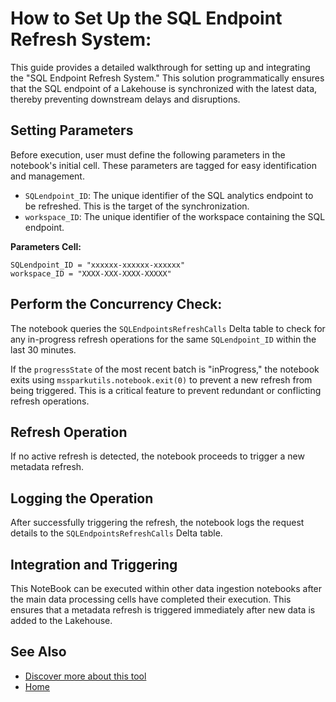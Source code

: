 # How to Set Up the SQL Endpoint Refresh System:

This guide provides a detailed walkthrough for setting up and integrating the "SQL Endpoint Refresh System." This solution programmatically ensures that the SQL endpoint of a Lakehouse is synchronized with the latest data, thereby preventing downstream delays and disruptions.



## Setting Parameters

Before execution, user must define the following parameters in the notebook's initial cell. These parameters are tagged for easy identification and management.
*   `SQLendpoint_ID`: The unique identifier of the SQL analytics endpoint to be refreshed. This is the target of the synchronization.
*   `workspace_ID`: The unique identifier of the workspace containing the SQL endpoint.


**Parameters Cell:**


    SQLendpoint_ID = "xxxxxx-xxxxxx-xxxxxx" 
    workspace_ID = "XXXX-XXX-XXXX-XXXXX"   




## Perform the Concurrency Check:

The notebook queries the `SQLEndpointsRefreshCalls` Delta table to check for any in-progress refresh operations for the same `SQLendpoint_ID` within the last 30 minutes.





 If the `progressState` of the most recent batch is "inProgress," the notebook exits using `mssparkutils.notebook.exit(0)` to prevent a new refresh from being triggered. This is a critical feature to prevent redundant or conflicting refresh operations.


## Refresh Operation

If no active refresh is detected, the notebook proceeds to trigger a new metadata refresh.


## Logging the Operation

After successfully triggering the refresh, the notebook logs the request details to the `SQLEndpointsRefreshCalls` Delta table.
## Integration and Triggering

This NoteBook can be executed within other data ingestion notebooks after the main data processing cells have completed their execution. This ensures that a metadata refresh is triggered immediately after new data is added to the Lakehouse.

## **See Also**

- [Discover more about this tool](https://github.com/Onyx-Data/FabOps-Toolkit/blob/main/docs/Onyx-Tools/sql-endpoint-refresh)
- [Home](https://github.com/Onyx-Data/FabOps-Toolkit/blob/main/README.md)

